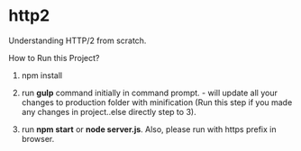 # http2
Understanding HTTP/2 from scratch.

How to Run this Project?

1. npm install

2. run **gulp** command initially in command prompt. - will update all your changes to production folder with minification (Run this step if you made any changes in project..else directly step to 3).

3. run **npm start** or **node server.js**. Also, please run with https prefix in browser.

